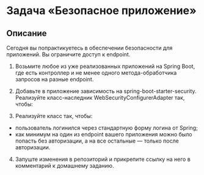 # Задача «Безопасное приложение»
## Описание

Сегодня вы попрактикуетесь в обеспечении безопасности для приложений. Вы ограничите доступ к endpoint.

1. Возьмите любое из уже реализованных приложений на Spring Boot, где есть контроллер и не менее одного метода-обработчика запросов на разные endpoint.

2. Добавьте в приложение зависимость на spring-boot-starter-security.
   Реализуйте класс-наследник WebSecurityConfigurerAdapter так, чтобы:

3. Реализуйте класс так, чтобы:

- пользователь логинился через стандартную форму логина от Spring;
- как минимум на один из endpoint вашего приложения можно было попасть без авторизации, а на все остальные — только после авторизации.
4. Запуште изменения в репозиторий и прикрепите ссылку на него в комментарий к домашнему заданию.